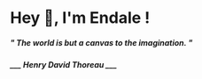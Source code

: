 <h1 title="head"> Hey 👋, I'm Endale !</h1>

**<h5><i>" The world is but a canvas to the imagination. "</i></h5>**

*<b>___ Henry David Thoreau ___</b>*
